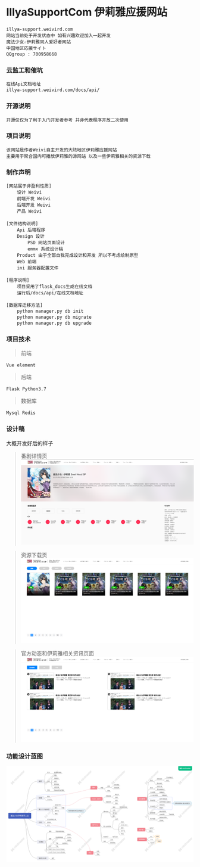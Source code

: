 # IllyaSupportCom 伊莉雅应援网站

    illya-support.weivird.com
    网站当前处于开发状态中 如有兴趣欢迎加入一起开发
    魔法少女☆伊莉雅同人爱好者网站
    中国地区応援サイト
    QQgroup : 700958668

### 云监工和催坑
    在线Api文档地址
    illya-support.weivird.com/docs/api/

### 开源说明
    开源仅仅为了利于入门开发者参考 并非代表程序开放二次使用

### 项目说明

    该网站是作者Weivi自主开发的大陆地区伊莉雅应援网站
    主要用于聚合国内可播放伊莉雅的源网站 以及一些伊莉雅相关的资源下载

### 制作声明
    [网站属于非盈利性质]
        设计 Weivi
        前端开发 Weivi
        后端开发 Weivi
        产品 Weivi
    
    [文件结构说明]
        Api 后端程序
        Design 设计
            PSD 网站页面设计
            emmx 系统设计稿
        Product 由于全部自我完成设计和开发 所以不考虑绘制原型
        Web 前端
        ini 服务器配置文件

    [程序说明]
        项目采用了flask_docs生成在线文档
        运行后/docs/api/在线文档地址

    [数据库迁移方法]
        python manager.py db init
        python manager.py db migrate
        python manager.py db upgrade

### 项目技术

> 前端

    Vue element

> 后端

    Flask Python3.7

> 数据库

    Mysql Redis

### 设计稿
大概开发好后的样子
> 番剧详情页
![Image text](/image/1.png)

> 资源下载页
![Image text](/image/2.png)

> 官方动态和伊莉雅相关资讯页面
![Image text](/image/4.png)

### 功能设计蓝图
![Image text](/image/3.png)
